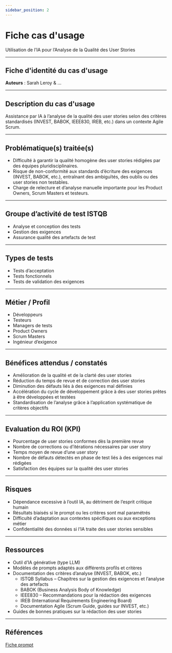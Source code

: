```yaml
---
sidebar_position: 2
---
```


# Fiche cas d'usage
Utilisation de l’IA pour l’Analyse de la Qualité des User Stories

---
## Fiche d'identité du cas d'usage
**Auteurs** : Sarah Leroy & ...

---
## Description du cas d'usage
Assistance par IA à l’analyse de la qualité des user stories selon des critères standardisés (INVEST, BABOK, IEEE830, IREB, etc.) dans un contexte Agile Scrum.

---
## Problématique(s) traitée(s) 
- Difficulté à garantir la qualité homogène des user stories rédigées par des équipes pluridisciplinaires.
- Risque de non-conformité aux standards d’écriture des exigences (INVEST, BABOK, etc.), entraînant des ambiguïtés, des oublis ou des user stories non testables.
- Charge de relecture et d’analyse manuelle importante pour les Product Owners, Scrum Masters et testeurs.

---
## Groupe d’activité de test ISTQB
- Analyse et conception des tests
- Gestion des exigences
- Assurance qualité des artefacts de test

---
## Types de tests
- Tests d’acceptation
- Tests fonctionnels
- Tests de validation des exigences

---
## Métier / Profil
- Développeurs
- Testeurs
- Managers de tests
- Product Owners
- Scrum Masters
- Ingénieur d’exigence

---
## Bénéfices attendus / constatés 
- Amélioration de la qualité et de la clarté des user stories
- Réduction du temps de revue et de correction des user stories
- Diminution des défauts liés à des exigences mal définies
- Accélération du cycle de développement grâce à des user stories prêtes à être développées et testées
- Standardisation de l’analyse grâce à l’application systématique de critères objectifs

---
## Evaluation du ROI (KPI) 
- Pourcentage de user stories conformes dès la première revue
- Nombre de corrections ou d’itérations nécessaires par user story
- Temps moyen de revue d’une user story
- Nombre de défauts détectés en phase de test liés à des exigences mal rédigées
- Satisfaction des équipes sur la qualité des user stories

---
## Risques
- Dépendance excessive à l’outil IA, au détriment de l’esprit critique humain
- Résultats biaisés si le prompt ou les critères sont mal paramétrés
- Difficulté d’adaptation aux contextes spécifiques ou aux exceptions métier
- Confidentialité des données si l’IA traite des user stories sensibles

---
## Ressources 
- Outil d’IA générative (type LLM)
- Modèles de prompts adaptés aux différents profils et critères
- Documentation des critères d’analyse (INVEST, BABOK, etc.)
  - ISTQB Syllabus – Chapitres sur la gestion des exigences et l’analyse des artefacts
  - BABOK (Business Analysis Body of Knowledge)
  - IEEE830 – Recommandations pour la rédaction des exigences
  - IREB (International Requirements Engineering Board)
  - Documentation Agile (Scrum Guide, guides sur INVEST, etc.)
- Guides de bonnes pratiques sur la rédaction des user stories

---
## Références

[Fiche prompt](./Fiche%20prompt.md)
